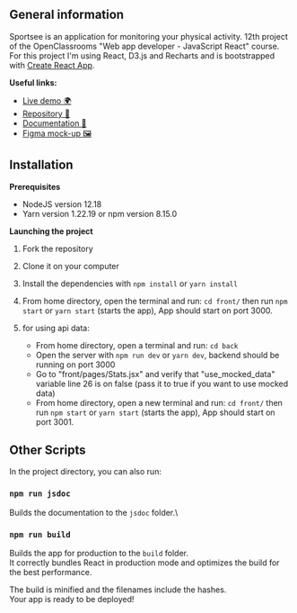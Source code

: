 ## General information

Sportsee is an application for monitoring your physical activity. 12th project of the OpenClassrooms "Web app developer - JavaScript React" course. For this project I'm using React, D3.js and Recharts and is bootstrapped with [Create React App](https://github.com/facebook/create-react-app).

**Useful links:**
- [Live demo 🌍](https://jyjystudio.github.io/SportSee-P12) 
- [Repository 📖](https://github.com/JyjyStudio/SportSee-P12)
- [Documentation 📑](https://jyjystudio.github.io/jsdoc-p12/)
- [Figma mock-up 🖼️](https://www.figma.com/file/BMomGVZqLZb811mDMShpLu/UI-design-Sportify-FR?node-id=1%3A2)


## Installation

**Prerequisites**

- NodeJS version 12.18
- Yarn version 1.22.19 or npm version 8.15.0

**Launching the project**

1. Fork the repository

2. Clone it on your computer

2. Install the dependencies with `npm install` or `yarn install`

3. From home directory, open the terminal and run: `cd front/` then run `npm start` or `yarn start` (starts the app), App should start on port 3000.

4. for using api data: 
    * From home directory, open a terminal and run: `cd back`
    * Open the server with `npm run dev` or `yarn dev`, backend should be running on port 3000
    * Go to "front/pages/Stats.jsx" and verify that "use_mocked_data" variable line 26 is on false (pass it to true if you want to use mocked data)
    * From home directory, open a new terminal and run: `cd front/` then run `npm start` or `yarn start` (starts the app), App should start on port 3001.



## Other Scripts

In the project directory, you can also run:

### `npm run jsdoc`

Builds the documentation to the `jsdoc` folder.\

### `npm run build`

Builds the app for production to the `build` folder.\
It correctly bundles React in production mode and optimizes the build for the best performance.

The build is minified and the filenames include the hashes.\
Your app is ready to be deployed!

